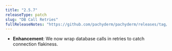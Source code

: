 ```yaml
---
title: "2.5.7"
releaseType: patch 
slug: "DB Call Retries"
fullReleaseNotes: "https://github.com/pachyderm/pachyderm/releases/tag/v2.5.7"
---
```


- **Enhancement**: We now wrap database calls in retries to catch connection flakiness. 